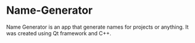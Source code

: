 # Name-Generator
Name Generator is an app that generate names for projects or anything. It was created using Qt framework and C++.

